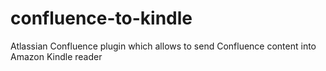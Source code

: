 confluence-to-kindle
====================

Atlassian Confluence plugin which allows to send Confluence content into Amazon Kindle reader